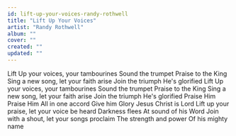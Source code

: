 ```yaml
---
id: lift-up-your-voices-randy-rothwell
title: "Lift Up Your Voices"
artist: "Randy Rothwell"
album: ""
cover: ""
created: ""
updated: ""
---
```


Lift Up your voices, your tambourines
Sound the trumpet
Praise to the King
Sing a new song, let your faith arise
Join the triumph
He's glorified
Lift Up your voices, your tambourines
Sound the trumpet
Praise to the King
Sing a new song, let your faith arise
Join the triumph
He's glorified
Praise Him
Praise Him
All in one accord
Give him
Glory
Jesus Christ is Lord
Lift up your praise, let your voice be heard
Darkness flees
At sound of his Word
Join with a shout, let your songs proclaim
The strength and power
Of his mighty name